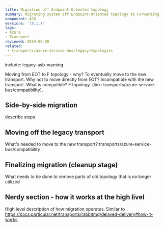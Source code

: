```yaml
---
title: Migration off Endpoint-Oriented topology
summary: Migrating system off Endpoint-Oriented topology to Forwarding topology
component: ASB
versions: '[9.1,)'
tags:
- Azure
- Transport
reviewed: 2018-08-29
related:
 - transports/azure-service-bus/legacy/topologies
---
```


include: legacy-asb-warning

Moving from EOT to F topology - why? To eventually move to the new transport.
Why not to move directly from EOT? Incompatible with the new transport.
What is compatible? F topology. (link: transports/azure-service-bus/compatibility).


## Side-by-side migration

describe steps


## Moving off the legacy transport

What's needed to move to the new transport? transports/azure-service-bus/compatibility


## Finalizing migration (cleanup stage)

What needs to be done to remove parts of old topology that is no longer utilized


## Nerdy section - how it works at the high livel

High level description of how migration operates. Similar to https://docs.particular.net/transports/rabbitmq/delayed-delivery#how-it-works